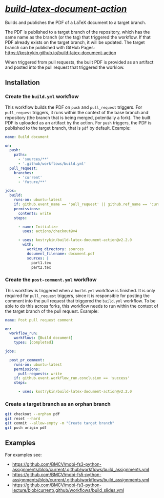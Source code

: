 # *[build-latex-document-action](https://github.com/kostrykin/build-latex-document-action)*

Builds and publishes the PDF of a LaTeX document to a target branch.

The PDF is published to a target branch of the repository, which has the same name as the branch (or the tag) that triggered the workflow. If that PDF already exists on the target branch, it will be updated. The target branch can be published with GitHub Pages: https://kostrykin.github.io/build-latex-document-action

When triggered from pull requests, the built PDF is provided as an artifact and posted into the pull request that triggered the worklow.

## Installation

### Create the `build.yml` workflow

This workflow builds the PDF on `push` and `pull_request` triggers. For `pull_request` triggers, it runs within the context of the base branch and repository (the branch that is being merged, potentially a fork). The built PDF is uploaded as an artifact by the action. For `push` triggers, the PDF is published to the target branch, that is `pdf` by default. Example:

```yml
name: Build document

on:
  push:
    paths:
      - 'sources/**'
      - '.github/workflows/build.yml'
  pull_request:
    branches:
      - 'current'
      - 'future/**'

jobs:
  build:
    runs-on: ubuntu-latest
    if: github.event_name == 'pull_request' || github.ref_name == 'current' || startsWith(github.ref_name, 'future/')
    permissions:
      contents: write
    steps:

      - name: Initialize
        uses: actions/checkout@v4

      - uses: kostrykin/build-latex-document-action@v2.2.0
        with:
          working_directory: sources
          document_filename: document.pdf
          sources: |
            part1.tex
            part2.tex
```

### Create the `post-comment.yml` workflow

This workflow is triggered when a `build.yml` workflow is finished. It is only required for `pull_request` triggers, since it is responsible for posting the comment into the pull request that triggered the `build.yml` workflow. To be able to do this across forks, this workflow needs to run within the context of the target branch of the pull request. Example:

```yml
name: Post pull request comment

on:
  workflow_run:
    workflows: [Build document]
    types: [completed]

jobs:

  post_pr_comment:
    runs-on: ubuntu-latest
    permissions:
      pull-requests: write
    if: github.event.workflow_run.conclusion == 'success'
    steps:

      - uses: kostrykin/build-latex-document-action@v2.2.0
```

### Create a target branch as an orphan branch

```bash
git checkout --orphan pdf
git reset --hard
git commit --allow-empty -m "Create target branch"
git push origin pdf
```

## Examples

For examples see:
- <https://github.com/BMCV/mobi-fs3-python-assignments/blob/current/.github/workflows/build_assignments.yml>
- <https://github.com/BMCV/mobi-fs5-python-assignments/blob/current/.github/workflows/build_assignments.yml>
- <https://github.com/BMCV/mobi-fs3-python-lecture/blob/current/.github/workflows/build_slides.yml>
